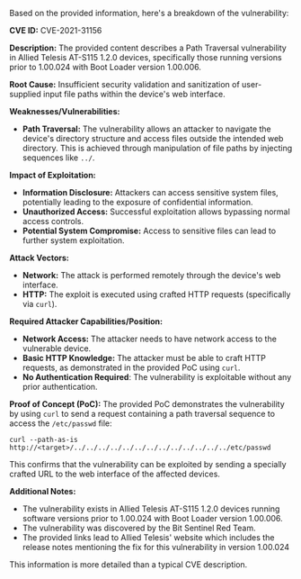 Based on the provided information, here's a breakdown of the vulnerability:

**CVE ID:** CVE-2021-31156

**Description:** The provided content describes a Path Traversal vulnerability in Allied Telesis AT-S115 1.2.0 devices, specifically those running versions prior to 1.00.024 with Boot Loader version 1.00.006.

**Root Cause:** Insufficient security validation and sanitization of user-supplied input file paths within the device's web interface.

**Weaknesses/Vulnerabilities:**
*   **Path Traversal:** The vulnerability allows an attacker to navigate the device's directory structure and access files outside the intended web directory. This is achieved through manipulation of file paths by injecting sequences like `../`.

**Impact of Exploitation:**
*   **Information Disclosure:** Attackers can access sensitive system files, potentially leading to the exposure of confidential information.
*   **Unauthorized Access:** Successful exploitation allows bypassing normal access controls.
*   **Potential System Compromise:** Access to sensitive files can lead to further system exploitation.

**Attack Vectors:**
*   **Network:** The attack is performed remotely through the device's web interface.
*   **HTTP:**  The exploit is executed using crafted HTTP requests (specifically via `curl`).

**Required Attacker Capabilities/Position:**
*   **Network Access:** The attacker needs to have network access to the vulnerable device.
*   **Basic HTTP Knowledge:** The attacker must be able to craft HTTP requests, as demonstrated in the provided PoC using `curl`.
*   **No Authentication Required**: The vulnerability is exploitable without any prior authentication.

**Proof of Concept (PoC):**
The provided PoC demonstrates the vulnerability by using `curl` to send a request containing a path traversal sequence to access the `/etc/passwd` file:
```
curl --path-as-is http://<target>/../../../../../../../../../../../../../etc/passwd
```
This confirms that the vulnerability can be exploited by sending a specially crafted URL to the web interface of the affected devices.

**Additional Notes:**
* The vulnerability exists in Allied Telesis AT-S115 1.2.0 devices running software versions prior to 1.00.024 with Boot Loader version 1.00.006.
* The vulnerability was discovered by the Bit Sentinel Red Team.
* The provided links lead to Allied Telesis' website which includes the release notes mentioning the fix for this vulnerability in version 1.00.024

This information is more detailed than a typical CVE description.